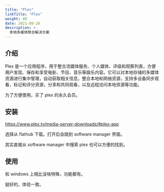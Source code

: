 ```yaml
---
title: "Plex"
linkTitle: "Plex"
weight: 40
date: 2021-08-26
description: >
  本地多媒体聚合解决方案
---
```


## 介绍

Plex 是一个应用程序，用于整合流媒体服务、个人媒体、评级和观察列表，方便用户发现、保存和享受电影、节目、音乐等娱乐内容。它可以对本地存储的多媒体资源进行集中管理，自动获取相关信息，整合本地和网络资源，支持多设备同步观看，标记和评分资源，分享和共同观看，以及远程访问本地资源等功能。

为了方便使用，买了 plex 的永久会员。

## 安装

https://www.plex.tv/media-server-downloads/#plex-app

选择从 flathub 下载。打开后会跳到 software manager 界面。

其实直接从 software manager 中搜索 plex 也可以方便的找到。

## 使用

和 windows 上相比没啥特殊，功能都有。

挺好的，体验一致。